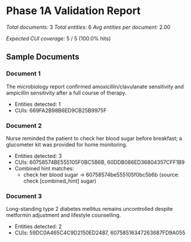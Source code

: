 # Phase 1A Validation Report

*Total documents:* 3
*Total entities:* 6
*Avg entities per document:* 2.00

*Expected CUI coverage:* 5 / 5 (100.0% hits)

## Sample Documents

### Document 1
The microbiology report confirmed amoxicillin/clavulanate sensitivity and ampicillin sensitivity after a full course of therapy.

- Entities detected: 1
- CUIs: 669FA2B98B6ED9CB25B9975F

### Document 2
Nurse reminded the patient to check her blood sugar before breakfast; a glucometer kit was provided for home monitoring.

- Entities detected: 3
- CUIs: 60758574BE555105F0BC5B6B, 60DDB086ED36804357CFF1B9
- Combined hint matches:
  - check her blood sugar → 60758574be555105f0bc5b6b (source: check [combined_hint] sugar)

### Document 3
Long-standing type 2 diabetes mellitus remains uncontrolled despite metformin adjustment and lifestyle counselling.

- Entities detected: 2
- CUIs: 59DC0A465C4C9D2150ED2487, 60758516347263687FD9A055

